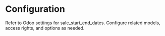 # Configuration

Refer to Odoo settings for sale_start_end_dates. Configure related models, access rights, and options as needed.
